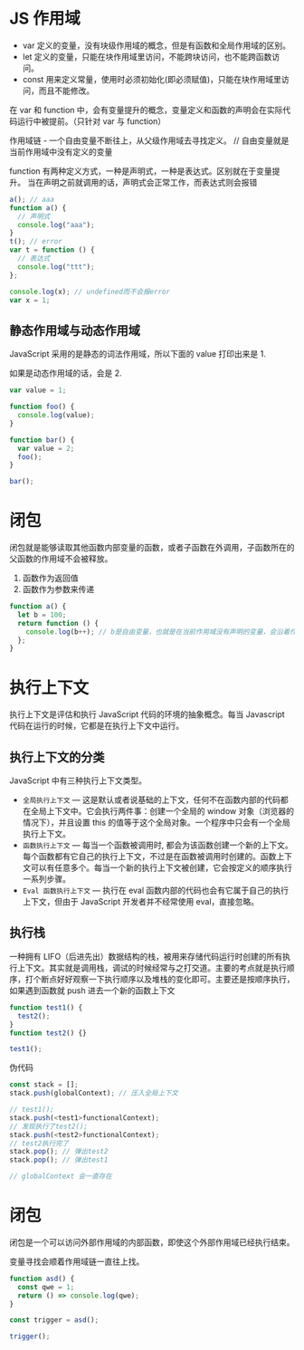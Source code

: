# JS 作用域

- var 定义的变量，没有块级作用域的概念，但是有函数和全局作用域的区别。
- let 定义的变量，只能在块作用域里访问，不能跨块访问，也不能跨函数访问。
- const 用来定义常量，使用时必须初始化(即必须赋值)，只能在块作用域里访问，而且不能修改。

在 var 和 function 中，会有变量提升的概念，变量定义和函数的声明会在实际代码运行中被提前。（只针对 var 与 function）

作用域链 - 一个自由变量不断往上，从父级作用域去寻找定义。 // 自由变量就是当前作用域中没有定义的变量

function 有两种定义方式，一种是声明式，一种是表达式。区别就在于变量提升。
当在声明之前就调用的话，声明式会正常工作，而表达式则会报错

```js
a(); // aaa
function a() {
  // 声明式
  console.log("aaa");
}
t(); // error
var t = function () {
  // 表达式
  console.log("ttt");
};

console.log(x); // undefined而不会报error
var x = 1;
```

## 静态作用域与动态作用域

JavaScript 采用的是静态的词法作用域，所以下面的 value 打印出来是 1.

如果是动态作用域的话，会是 2.

```ts
var value = 1;

function foo() {
  console.log(value);
}

function bar() {
  var value = 2;
  foo();
}

bar();
```

# 闭包

闭包就是能够读取其他函数内部变量的函数，或者子函数在外调用，子函数所在的父函数的作用域不会被释放。

1. 函数作为返回值
2. 函数作为参数来传递

```js
function a() {
  let b = 100;
  return function () {
    console.log(b++); // b是自由变量，也就是在当前作用域没有声明的变量，会沿着作用域链网上从父作用域去寻找
  };
}
```

# 执行上下文

执行上下文是评估和执行 JavaScript 代码的环境的抽象概念。每当 Javascript 代码在运行的时候，它都是在执行上下文中运行。

## 执行上下文的分类

JavaScript 中有三种执行上下文类型。

- `全局执行上下文` — 这是默认或者说基础的上下文，任何不在函数内部的代码都在全局上下文中。它会执行两件事：创建一个全局的 window 对象（浏览器的情况下），并且设置 this 的值等于这个全局对象。一个程序中只会有一个全局执行上下文。
- `函数执行上下文` — 每当一个函数被调用时, 都会为该函数创建一个新的上下文。每个函数都有它自己的执行上下文，不过是在函数被调用时创建的。函数上下文可以有任意多个。每当一个新的执行上下文被创建，它会按定义的顺序执行一系列步骤。
- `Eval 函数执行上下文` — 执行在 eval 函数内部的代码也会有它属于自己的执行上下文，但由于 JavaScript 开发者并不经常使用 eval，直接忽略。

## 执行栈

一种拥有 LIFO（后进先出）数据结构的栈，被用来存储代码运行时创建的所有执行上下文。其实就是调用栈，调试的时候经常与之打交道。主要的考点就是执行顺序，打个断点好好观察一下执行顺序以及堆栈的变化即可。主要还是按顺序执行，如果遇到函数就 push 进去一个新的函数上下文

```ts
function test1() {
  test2();
}
function test2() {}

test1();
```

伪代码

```ts
const stack = [];
stack.push(globalContext); // 压入全局上下文

// test1();
stack.push(<test1>functionalContext);
// 发现执行了test2();
stack.push(<test2>functionalContext);
// test2执行完了
stack.pop(); // 弹出test2
stack.pop(); // 弹出test1

// globalContext 会一直存在
```

# 闭包

闭包是一个可以访问外部作用域的内部函数，即使这个外部作用域已经执行结束。

变量寻找会顺着作用域链一直往上找。

```ts
function asd() {
  const qwe = 1;
  return () => console.log(qwe);
}

const trigger = asd();

trigger();
```
